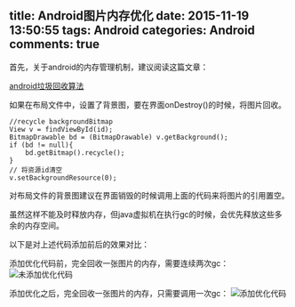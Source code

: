 title: Android图片内存优化
date: 2015-11-19 13:50:55
tags: Android
categories: Android
comments: true
---

首先，关于android的内存管理机制，建议阅读这篇文章：

[android垃圾回收算法](http://www.cnblogs.com/killmyday/archive/2013/06/12/3132518.html)

如果在布局文件中，设置了背景图，要在界面onDestroy()的时候，将图片回收。

```
//recycle backgroundBitmap 
View v = findViewById(id);
BitmapDrawable bd = (BitmapDrawable) v.getBackground();
if (bd != null){
    bd.getBitmap().recycle();
}
// 将资源id清空
v.setBackgroundResource(0);
```

对布局文件的背景图建议在界面销毁的时候调用上面的代码来将图片的引用置空。

虽然这样不能及时释放内存，但java虚拟机在执行gc的时候，会优先释放这些多余的内存空间。

以下是对上述代码添加前后的效果对比：

添加优化代码前，完全回收一张图片的内存，需要连续两次gc：
![未添加优化代码](/img/android_neicunyouhua2.gif)

添加优化之后，完全回收一张图片的内存，只需要调用一次gc：
![添加优化代码](/img/android_neicunyouhua1.gif)



